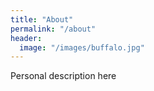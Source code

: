 ```yaml
---
title: "About"
permalink: "/about"
header:
  image: "/images/buffalo.jpg"
---
```


Personal description here
